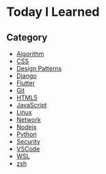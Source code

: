 Today I Learned
===============

Category
---

- [Algorithm](/Algorithm)
- [CSS](/CSS)
- [Design Patterns](/Design-Patterns)
- [Django](/Django)
- [Flutter](/Flutter)
- [Git](/Git)
- [HTML5](/HTML5)
- [JavaScript](/JavaScript)
- [Linux](/Linux)
- [Network](/Network)
- [Nodejs](/Nodejs)
- [Python](/Python)
- [Security](/Security)
- [VSCode](/VScode)
- [WSL](/WSL)
- [zsh](/zsh)
